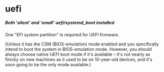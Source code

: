 # uefi


##### Both 'silent' and 'small' uefi/systemd_boot installed

One "EFI system partition" is required for UEFI firmware.

(Unless it has the CSM (BIOS-emulation) mode enabled and you specifically
intend to boot the system in BIOS-emulation mode. However, you should always
choose native UEFI boot mode if it's available – it's not nearly as finicky on
new machines as it used to be on 10-year-old devices, and it's soon going to be
the only mode available.)
